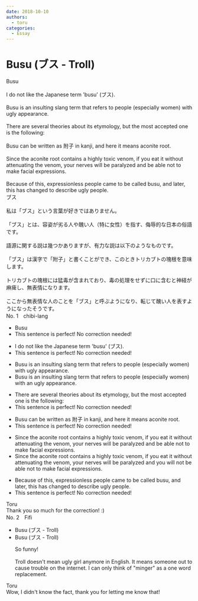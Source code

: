 ```yaml
---
date: 2018-10-10
authors:
  - toru
categories:
  - Essay
---
```


<h1 id="subject_show">Busu (ブス - Troll)</h1>
<div class="date" hidden>Oct 10, 2018 16:00</div>
<div id="post"><div id="body_show_ori">
Busu<br/><br/>I do not like the Japanese term 'busu' (ブス).<br/><br/>Busu is an insulting slang term that refers to people (especially women) with ugly appearance.<br/><br/>There are several theories about its etymology, but the most accepted one is the following:<br/><br/>Busu can be written as 附子 in kanji, and here it means aconite root.<br/><br/>Since the aconite root contains a highly toxic venom, if you eat it without attenuating the venom, your nerves will be paralyzed and be able not to make facial expressions. <br/><br/>Because of this, expressionless people came to be called busu, and later, this has changed to describe ugly people.
</div></div>

<!-- more -->

<div id="post_ja"><div id="body_show_mo">
ブス<br/><br/>私は「ブス」という言葉が好きではありません。<br/><br/>「ブス」とは、容姿が劣る人や醜い人（特に女性）を指す、侮辱的な日本の俗語です。<br/><br/>語源に関する説は幾つかありますが、有力な説は以下のようなものです。<br/><br/>「ブス」は漢字で「附子」と書くことができ、このときトリカブトの塊根を意味します。<br/><br/>トリカブトの塊根には猛毒が含まれており、毒の処理をせずに口に含むと神経が麻痺し、無表情になります。<br/><br/>ここから無表情な人のことを「ブス」と呼ぶようになり、転じて醜い人を表すようになったそうです。
</div></div>
<div id="block"><div class="first_name"> No. 1　<span class="just_name">chibi-lang</span></div><div id="block2">
<ul class="correction_field">
<li class="incorrect">Busu</li>
<li class="corrected perfect">This sentence is perfect! No correction needed!</li>
</ul>
<ul class="correction_field">
<li class="incorrect">I do not like the Japanese term 'busu' (ブス).</li>
<li class="corrected perfect">This sentence is perfect! No correction needed!</li>
</ul>
<ul class="correction_field">
<li class="incorrect">Busu is an insulting slang term that refers to people (especially women) with ugly appearance.</li>
<li class="corrected correct">
Busu is an insulting slang term that refers to people (especially women) with <span class="f_blue">an</span> ugly appearance.
</li>
</ul>
<ul class="correction_field">
<li class="incorrect">There are several theories about its etymology, but the most accepted one is the following:</li>
<li class="corrected perfect">This sentence is perfect! No correction needed!</li>
</ul>
<ul class="correction_field">
<li class="incorrect">Busu can be written as 附子 in kanji, and here it means aconite root.</li>
<li class="corrected perfect">This sentence is perfect! No correction needed!</li>
</ul>
<ul class="correction_field">
<li class="incorrect">Since the aconite root contains a highly toxic venom, if you eat it without attenuating the venom, your nerves will be paralyzed and be able not to make facial expressions.</li>
<li class="corrected correct">
Since the aconite root contains a highly toxic venom, if you eat it without attenuating the venom, your nerves will be paralyzed and <span class="f_blue">you will not </span>be able <span class="sline">not</span> to make facial expressions.
</li>
</ul>
<ul class="correction_field">
<li class="incorrect">Because of this, expressionless people came to be called busu, and later, this has changed to describe ugly people.</li>
<li class="corrected perfect">This sentence is perfect! No correction needed!</li>
</ul>
</div><div class="name"><span class="just_name">Toru</span><br>
Thank you so much for the correction! :)
</div>
</div>
<div id="block"><div class="first_name"> No. 2　<span class="just_name">Fifi</span></div><div id="block2">
<ul class="correction_field">
<li class="incorrect">Busu (ブス - Troll)</li>
<li class="corrected correct">
Busu (ブス - Troll)
<p class="correction_comment">So funny!<br/><br/>Troll doesn't mean ugly girl anymore in English. It means someone out to cause trouble on the internet.  I can only think of "minger" as a one word replacement.</p>
</li>
</ul>
</div><div class="name"><span class="just_name">Toru</span><br>
Wow, I didn't know the fact, thank you for letting me know that!<br/>
</div>
</div>
